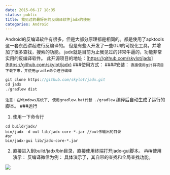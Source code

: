 ```yaml
---
date: 2015-06-17 18:35
status: public
title: 我见过的最好用的反编译软件jadx的使用
categories: Android
---
```


Android的反编译软件有很多，但是大部分原理都是相同的。都是使用了apktools这一套东西讲起进行反编译的。
但是有些人开发了一些GUI的可视化工具，并增加了很多查找，搜索的功能。
jadx就是目前为止我见过的非常牛逼的，功能非常实用的反编译软件。
此开源项目的地址：[https://github.com/skylot/jadx](https://github.com/skylot/jadx)
###使用方式：
####安装：
`直接使用git将项目下载下来，并使用gradle命令进行编译`
```c
git clone https://github.com/skylot/jadx.git
cd jadx
./gradlew dist
```
`注意：在Windows系统下, 使用gradlew.bat代替 ./gradlew`
编译后自动生成了运行的脚本。
###运行
1. 使用一下命令行
```
cd build/jadx/
bin/jadx -d out lib/jadx-core-*.jar //out伟输出的目录
#or
bin/jadx-gui lib/jadx-core-*.jar
```
2. 直接进入到build/jadx/bin目录，直接使用终端打开jadx-gui脚本。
###使用演示：
反编译微信为例：
具体演示了，其自带的查找和全局查找功能。

![](~/jadx.gif)